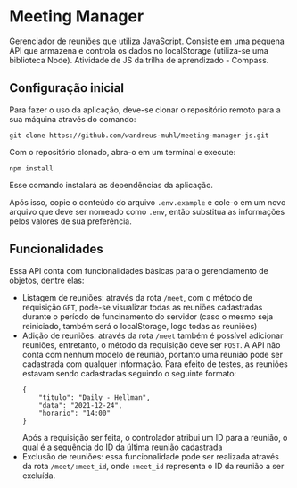 # Meeting Manager
Gerenciador de reuniões que utiliza JavaScript. Consiste em uma pequena API que armazena e controla os dados no localStorage (utiliza-se uma biblioteca Node). Atividade de JS da trilha de aprendizado - Compass.

## Configuração inicial
Para fazer o uso da aplicação, deve-se clonar o repositório remoto para a sua máquina através do comando:

``git clone https://github.com/wandreus-muhl/meeting-manager-js.git``

Com o repositório clonado, abra-o em um terminal e execute:

``npm install``

Esse comando instalará as dependências da aplicação.

Após isso, copie o conteúdo do arquivo `.env.example` e cole-o em um novo arquivo que deve ser nomeado como `.env`, então substitua as informações pelos valores de sua preferência.

## Funcionalidades
Essa API conta com funcionalidades básicas para o gerenciamento de objetos, dentre elas:

- Listagem de reuniões: através da rota `/meet`, com o método de requisição `GET`, pode-se visualizar todas as reuniões cadastradas durante o período de funcinamento do servidor (caso o mesmo seja reiniciado, também será o localStorage, logo todas as reuniões)
- Adição de reuniões: através da rota `/meet` também é possível adicionar reuniões, entretanto, o método da requisição deve ser `POST`. A API não conta com nenhum modelo de reunião, portanto uma reunião pode ser cadastrada com qualquer informação. Para efeito de testes, as reuniões estavam sendo cadastradas seguindo o seguinte formato:
    ~~~
    {
        "titulo": "Daily - Hellman",
        "data": "2021-12-24",
        "horario": "14:00"
    }
    ~~~
    Após a requisição ser feita, o controlador atribui um ID para a reunião, o qual é a sequência do ID da última reunião cadastrada
- Exclusão de reuniões: essa funcionalidade pode ser realizada através da rota `/meet/:meet_id`, onde `:meet_id` representa o ID da reunião a ser excluída.